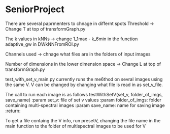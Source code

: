 # SeniorProject
There are several paprmenters to chnage in differnt spots
  Threshold -> Change T at top of transformGraph.py 
  
  The k values in kNNs -> change 1_1max - k_6min in the function adaptive_gw in DWkNNFromROI.py
  
  Channels used -> chnage what files are in the folders of input images
  
  Number of dimensions in the lower dimension space -> Change L at top of transformGraph.py
  
  
test_with_set_v_main.py currently runs the me6thod on sevral images using the same V. V can be changed by changing what file is read in as set_v_file. 


The call to run each image is as follows
testWithSetV(set_v, folder_of_imgs, save_name)
    :param set_v: file of set v values
    :param folder_of_imgs: folder containing multi-spectral images
    :param save_name: name for saving image
    :return: 
    
  To get a file containg the V info, run presetV, changing the file name in the main function to the folder of multispectral images to be used for V
